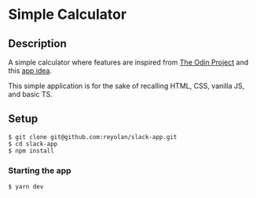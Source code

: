 # Simple Calculator

## Description
A simple calculator where features are inspired from [The Odin Project](https://www.theodinproject.com/lessons/foundations-calculator) and this [app idea](https://github.com/florinpop17/app-ideas/blob/master/Projects/1-Beginner/Calculator-App.md).

This simple application is for the sake of recalling HTML, CSS, vanilla JS, and basic TS.

## Setup

```
$ git clone git@github.com:reyolan/slack-app.git
$ cd slack-app
$ npm install
```

### Starting the app

```
$ yarn dev
```



